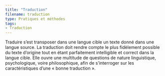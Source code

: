 ```yaml
---
title: "Traduction"
filename: traduction
type: Pratiques et méthodes
tags:
- Traduction
---
```


Traduire s’est transposer dans une langue cible un texte donné dans une langue source. La traduction doit rendre compte le plus fidèlement possible du texte d’origine tout en étant parfaitement intelligible et correct dans la langue cible. Elle ouvre une multitude de questions de nature linguistique, psychologique, voire philosophique, afin de s’interroger sur les caractéristiques d’une « bonne traduction ». 

